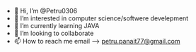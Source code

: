 - 👋 Hi, I’m @Petru0306
- 👀 I’m interested in computer science/softwere develepment
- 🌱 I’m currently learning JAVA
- 💞️ I’m looking to collaborate 
- 📫 How to reach me email --> petru.panait77@gmail.com


<!---
Petru0306/Petru0306 is a ✨ special ✨ repository because its `README.md` (this file) appears on your GitHub profile.
You can click the Preview link to take a look at your changes.
--->
